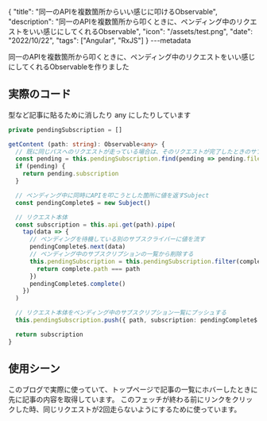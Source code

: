 {
  "title": "同一のAPIを複数箇所からいい感じに叩けるObservable",
  "description": "同一のAPIを複数箇所から叩くときに、ペンディング中のリクエストをいい感じにしてくれるObservable",
  "icon": "/assets/test.png",
  "date": "2022/10/22",
  "tags": ["Angular", "RxJS"]
}
---metadata

同一のAPIを複数箇所から叩くときに、ペンディング中のリクエストをいい感じにしてくれるObservableを作りました

## 実際のコード
型など記事に貼るために消したり any にしたりしています

```ts
private pendingSubscription = [] 

getContent (path: string): Observable<any> {
  // 既に同じパスへのリクエストが走っている場合は、そのリクエストが完了したときのサブジェクトを返す
  const pending = this.pendingSubscription.find(pending => pending.fileName === fileName)
  if (pending) {
    return pending.subscription
  }

  // ペンディング中に同時にAPIを叩こうとした箇所に値を返すSubject
  const pendingComplete$ = new Subject()

  // リクエスト本体
  const subscription = this.api.get(path).pipe(
    tap(data => {
      // ペンディングを待機している別のサブスクライバーに値を流す
      pendingComplete$.next(data)
      // ペンディング中のサブスクリプションの一覧から削除する
      this.pendingSubscription = this.pendingSubscription.filter(complete => {
        return complete.path === path
      })
      pendingComplete$.complete()
    })
  )

  // リクエスト本体をペンディング中のサブスクリプション一覧にプッシュする
  this.pendingSubscription.push({ path, subscription: pendingComplete$ })

  return subscription
}
```

## 使用シーン
このブログで実際に使っていて、トップページで記事の一覧にホバーしたときに先に記事の内容を取得しています。
このフェッチが終わる前にリンクをクリックした時、同じリクエストが2回走らないようにするために使っています。